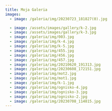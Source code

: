 ```yaml
---
title: Moja Galeria
images:
  - image: /galeria/img/20230723_181827(0).jpg

  - image: /assets/images/gallery/k-2.jpg
  - image: /assets/images/gallery/k-3.jpg
  - image: /galeria/img/003.jpg
  - image: /galeria/img/k-4.jpg
  - image: /galeria/img/k-5.jpg
  - image: /galeria/img/455.jpg
  - image: /galeria/img/456.jpg
  - image: /galeria/img/457.jpg
  - image: /galeria/img/20210620_191313.jpg
  - image: /galeria/img/20230608_172151.jpg
  - image: /galeria/img/mot2.jpg
  - image: /galeria/img/mot1.jpg
  - image: /galeria/img/k-1.jpg
  - image: /galeria/img/ognisko-4.jpg
  - image: /galeria/img/ognisko-3.jpg
  - image: /galeria/img/ognisko-2.jpg
  - image: /galeria/img/20230708_114815.jpg
---
```

